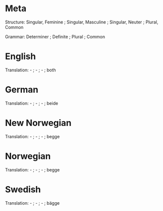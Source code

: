 Meta
====

Structure: Singular, Feminine ; Singular, Masculine ; Singular, Neuter ; Plural, Common

Grammar:   Determiner ; Definite ; Plural ; Common



English
=======

Translation: - ; - ; - ; both



German
======

Translation: - ; - ; - ; beide



New Norwegian
=============

Translation: - ; - ; - ; begge



Norwegian
=========

Translation: - ; - ; - ; begge



Swedish
=======

Translation: - ; - ; - ; bägge
